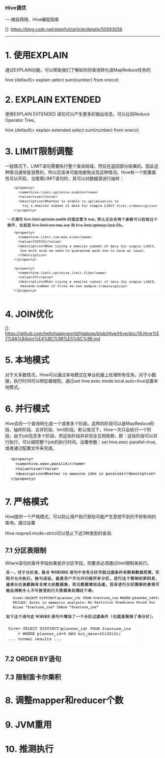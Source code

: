 ### Hive调优

---摘自网络、Hive编程指南

[]: https://blog.csdn.net/shenfuli/article/details/50593056

------

# 1. 使用EXPLAIN

通过EXPLAIN功能，可以帮助我们了解如何将查询转化成MapReduce任务的

hive (default)> explain select sum(number) from onecol;

# 2. EXPLAIN EXTENDED

使用EXPLAIN EXTENDED 语句可以产生更多的输出信息。可以比较Reduce Operator Tree。

hive (default)> explain extended select sum(number) from onecol;

# 3. LIMIT限制调整

一般情况下，LIMIT语句需要执行整个查询局域，然后在返回部分结果的。因此这种情况通常是浪费的，所以应该进可能地避免出现这种情况。Hive有一个配置属性可以开启，当使用LIMIT语句时，其可以对数据源进行抽样：

![](img/20180802115223.png)

# 4. JOIN优化

[]: https://github.com/hellohappyworld/Hadoop/blob/Hive/Hive/doc/16.Hive%E7%9A%84join%E4%BC%98%E5%8C%96.md

# 5. 本地模式

对于大多数情况，Hive可以通过本地模式在单台机器上处理所有任务。对于小数据，执行时间可以明显被缩短。通过set hive.exec.mode.local.auto=true设置本地模式。

# 6. 并行模式

Hive会将一个查询转化成一个或者多个阶段。这样的阶段可以是MapReduce阶段、抽样阶段、合并阶段、limit阶段。默认情况下，Hive一次只会执行一个阶段，由于job包含多个阶段，而这些阶段并非完全互相依赖，即：这些阶段可以并行执行，可以缩短整个job的执行时间。设置参数：set hive.exec.parallel=true,或者通过配置文件来完成。

![](img/20180802115559.png)

# 7. 严格模式

Hive提供一个严格模式，可以防止用户执行那些可能产生意想不到的不好影响的查询，通过设置

Hive.mapred.mode=strict可以禁止下述3种类型的查询.

## 7.1 分区表限制

Where语句的条件字段如果是非分区字段，则要求必须通过limit限制来执行。

![](img/20180802120524.png)

![](img/20180802120531.png)

## 7.2 ORDER BY语句

## 7.3 限制笛卡尔乘积

# 8. 调整mapper和reducer个数

# 9. JVM重用

# 10. 推测执行